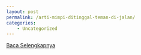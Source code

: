 ```yaml
---
layout: post
permalink: /arti-mimpi-ditinggal-teman-di-jalan/
categories:
    - Uncategorized
---
```


[Baca Selengkapnya](/10)